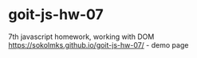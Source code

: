 # goit-js-hw-07
7th javascript homework, working with DOM <br/>
https://sokolmks.github.io/goit-js-hw-07/ - demo page
